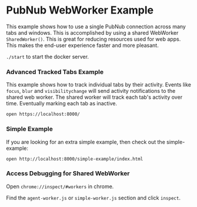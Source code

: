 # PubNub WebWorker Example

This example shows how to use a single PubNub connection across many tabs and windows.
This is accomplished by using a shared WebWorker `SharedWorker()`.
This is great for reducing resources used for web apps.
This makes the end-user experience faster and more pleasant.

`./start` to start the docker server.

### Advanced Tracked Tabs Example

This example shows how to track individual tabs
by their activity.
Events like `focus`, `blur` and `visibilitychange` will send activity notifications
to the shared web worker.
The shared worker will track each tab's activity over time.
Eventually marking each tab as inactive.

```shell
open https://localhost:8000/
```

### Simple Example

If you are looking for an extra simple example,
then check out the simple-example:

```shell
open http://localhost:8000/simple-example/index.html
```

### Access Debugging for Shared WebWorker

Open `chrome://inspect/#workers` in chrome.

Find the `agent-worker.js` or `simple-worker.js` section and click `inspect`.
